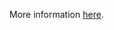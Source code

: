 More information [here](https://docs.prismacloud.io/en/enterprise-edition/policy-reference/google-cloud-policies/google-cloud-kubernetes-policies/bc-gcp-kubernetes-10).
